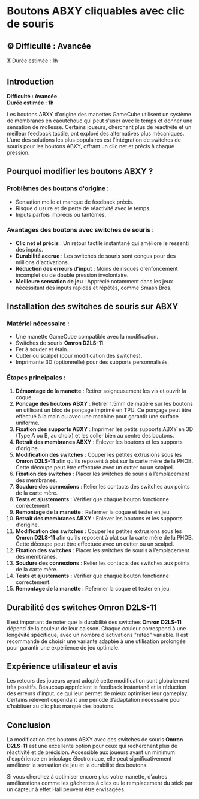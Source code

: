 # Boutons ABXY cliquables avec clic de souris

## ⚙️ Difficulté : Avancée

⏳ Durée estimée : 1h

## Introduction

**Difficulté : Avancée**\
**Durée estimée : 1h**

Les boutons ABXY d'origine des manettes GameCube utilisent un système de membranes en caoutchouc qui peut s'user avec le temps et donner une sensation de mollesse. Certains joueurs, cherchant plus de réactivité et un meilleur feedback tactile, ont exploré des alternatives plus mécaniques. L'une des solutions les plus populaires est l'intégration de switches de souris pour les boutons ABXY, offrant un clic net et précis à chaque pression.

## Pourquoi modifier les boutons ABXY ?

### Problèmes des boutons d'origine :

- Sensation molle et manque de feedback précis.
- Risque d'usure et de perte de réactivité avec le temps.
- Inputs parfois imprécis ou fantômes.

### Avantages des boutons avec switches de souris :

- **Clic net et précis** : Un retour tactile instantané qui améliore le ressenti des inputs.
- **Durabilité accrue** : Les switches de souris sont conçus pour des millions d'activations.
- **Réduction des erreurs d'input** : Moins de risques d'enfoncement incomplet ou de double pression involontaire.
- **Meilleure sensation de jeu** : Apprécié notamment dans les jeux nécessitant des inputs rapides et répétés, comme Smash Bros.

## Installation des switches de souris sur ABXY

### Matériel nécessaire :

- Une manette GameCube compatible avec la modification.
- Switches de souris **Omron D2LS-11**.
- Fer à souder et étain.
- Cutter ou scalpel (pour modification des switches).
- Imprimante 3D (optionnelle) pour des supports personnalisés.

### Étapes principales :

1. **Démontage de la manette** : Retirer soigneusement les vis et ouvrir la coque.
2. **Poncage des boutons ABXY** : Retirer 1.5mm de matière sur les boutons en utilisant un bloc de ponçage imprimé en TPU. Ce ponçage peut être effectué à la main ou avec une machine pour garantir une surface uniforme.
3. **Fixation des supports ABXY** : Imprimer les petits supports ABXY en 3D (Type A ou B, au choix) et les coller bien au centre des boutons.
4. **Retrait des membranes ABXY** : Enlever les boutons et les supports d'origine.
5. **Modification des switches** : Couper les petites extrusions sous les **Omron D2LS-11** afin qu'ils reposent à plat sur la carte mère de la PHOB. Cette découpe peut être effectuée avec un cutter ou un scalpel.
6. **Fixation des switches** : Placer les switches de souris à l’emplacement des membranes.
7. **Soudure des connexions** : Relier les contacts des switches aux points de la carte mère.
8. **Tests et ajustements** : Vérifier que chaque bouton fonctionne correctement.
9. **Remontage de la manette** : Refermer la coque et tester en jeu.
10. **Retrait des membranes ABXY** : Enlever les boutons et les supports d'origine.
11. **Modification des switches** : Couper les petites extrusions sous les **Omron D2LS-11** afin qu'ils reposent à plat sur la carte mère de la PHOB. Cette découpe peut être effectuée avec un cutter ou un scalpel.
12. **Fixation des switches** : Placer les switches de souris à l’emplacement des membranes.
13. **Soudure des connexions** : Relier les contacts des switches aux points de la carte mère.
14. **Tests et ajustements** : Vérifier que chaque bouton fonctionne correctement.
15. **Remontage de la manette** : Refermer la coque et tester en jeu.

## Durabilité des switches Omron D2LS-11

Il est important de noter que la durabilité des switches **Omron D2LS-11** dépend de la couleur de leur caisson. Chaque couleur correspond à une longévité spécifique, avec un nombre d'activations "rated" variable. Il est recommandé de choisir une variante adaptée à une utilisation prolongée pour garantir une expérience de jeu optimale.

## Expérience utilisateur et avis

Les retours des joueurs ayant adopté cette modification sont globalement très positifs. Beaucoup apprécient le feedback instantané et la réduction des erreurs d'input, ce qui leur permet de mieux optimiser leur gameplay. Certains relèvent cependant une période d’adaptation nécessaire pour s’habituer au clic plus marqué des boutons.

## Conclusion

La modification des boutons ABXY avec des switches de souris **Omron D2LS-11** est une excellente option pour ceux qui recherchent plus de réactivité et de précision. Accessible aux joueurs ayant un minimum d'expérience en bricolage électronique, elle peut significativement améliorer la sensation de jeu et la durabilité des boutons.

Si vous cherchez à optimiser encore plus votre manette, d’autres améliorations comme les gâchettes à clics ou le remplacement du stick par un capteur à effet Hall peuvent être envisagées.

